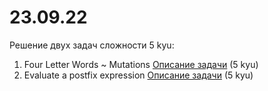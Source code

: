 # 23.09.22
Решение двух задач сложности 5 kyu:

1. Four Letter Words ~ Mutations [Описание задачи](https://www.codewars.com/kata/5cb5eb1f03c3ff4778402099) (5 kyu)
2. Evaluate a postfix expression [Описание задачи](https://www.codewars.com/kata/577e9095d648a15b800000d4) (5 kyu)
